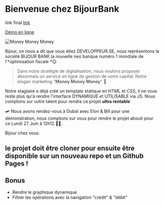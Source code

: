 # Bienvenue chez BijourBank

link final [link](https://bodartflorian.github.io/bijour_bank/src/)


[Démo en ligne](https://createur-design.github.io/bijourBankV2/src/)

![Money Money Money](https://resize-parismatch.lanmedia.fr/img/var/news/storage/images/paris-match/people/leonardo-dicaprio-l-argent-fou-1064176/15215422-1-fre-FR/Leonardo-DiCaprio-l-argent-fou.jpg)

Bijour, on nous a dit que vous étiez DEVELOPPEUR.SE, nous représentons la société BIJOUR BANK la nouvelle neo banque numéro 1 mondiale de l'*optimisation fiscale *😉

> Dans notre stratégie de digitalisation, nous voulons proposer désormais un service en ligne de gestion de votre capital. Notre slogan marketing "**Money Money Money**" 💸

Notre stagiaire a déjà créé un template statique en HTML et CSS, il ne vous reste plus qu'à rendre l'interface DYNAMIQUE et UTILISABLE via JS. Nous comptons sur votre talent pour rendre ce projet **ultra rentable**

🛩️ Nous avons rendez-vous à Dubaï avec Elon & Bill pour une démonstration, nous comptons sur vous pour rendre le projet abouti pour ce Lundi 27 Juin à 12h12 🍹🌴.

Bijour chez vous.

## le projet doit être cloner pour ensuite être disponible sur un nouveau repo et un Github Pages !

## Bonus

- Rendre le graphique dynamique
- Filtrer les opérations avec la navigation "crédit" & "débit"
